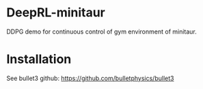 # DeepRL-minitaur
DDPG demo for continuous control of gym environment of minitaur.

# Installation
See bullet3 github:
https://github.com/bulletphysics/bullet3

